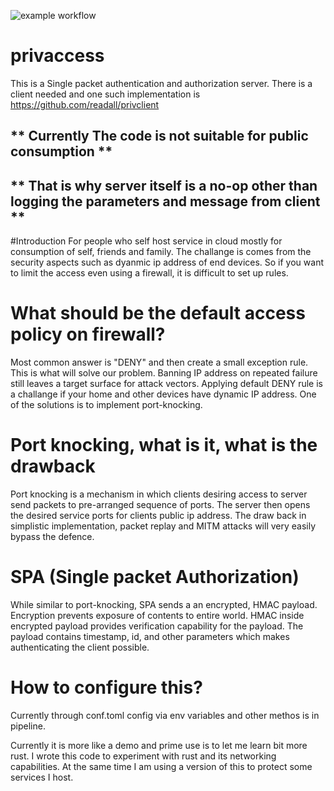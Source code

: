 ![example workflow](https://github.com/readall/privaccess/actions/workflows/rust.yml/badge.svg)

# privaccess
This is a Single packet authentication and authorization server.
There is a client needed and one such implementation is https://github.com/readall/privclient

## ** Currently The code is not suitable for public consumption ** 
## ** That is why server itself is a no-op other than logging the parameters and message from client **

#Introduction
For people who self host service in cloud mostly for consumption of self, friends and family.
The challange is comes from the security aspects such as dyanmic ip address of end devices. 
So if you want to limit the access even using a firewall, it is difficult to set up rules.

# What should be the default access policy on firewall?
Most common answer is "DENY" and then create a small exception rule. This is what will solve our problem.
Banning IP address on repeated failure still leaves a target surface for attack vectors.
Applying default DENY rule is a challange if your home and other devices have dynamic IP address. 
One of the solutions is to implement port-knocking. 

# Port knocking, what is it, what is the drawback
Port knocking is a mechanism in which clients desiring access to server send packets to pre-arranged sequence of ports. 
The server then opens the desired service ports for clients public ip address.
The draw back in simplistic implementation, packet replay and MITM attacks will very easily bypass the defence.

# SPA (Single packet Authorization)
While similar to port-knocking, SPA sends a an encrypted, HMAC payload. 
Encryption prevents exposure of contents to entire world.
HMAC inside encrypted payload provides verification capability for the payload.
The payload contains timestamp, id, and other parameters which makes authenticating the client possible.

# How to configure this?
Currently through conf.toml
config via env variables and other methos is in pipeline.

Currently it is more like a demo and prime use is to let me learn bit more rust.
I wrote this code to experiment with rust and its networking capabilities. At the same time I am using a version of this to protect some services I host.

